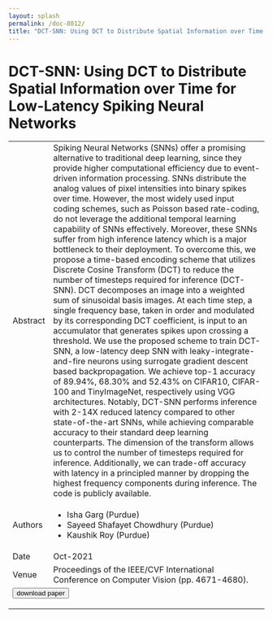 ```yaml
---
layout: splash
permalink: /doc-8012/
title: "DCT-SNN: Using DCT to Distribute Spatial Information over Time for Low-Latency Spiking Neural Networks"
---
```


# DCT-SNN: Using DCT to Distribute Spatial Information over Time for Low-Latency Spiking Neural Networks

<table>
    <tbody>
    <tr>
        <td>Abstract</td>
        <td>Spiking Neural Networks (SNNs) offer a promising alternative to traditional deep learning, since they provide higher computational efficiency due to event-driven information processing. SNNs distribute the analog values of pixel intensities into binary spikes over time. However, the most widely used input coding schemes, such as Poisson based rate-coding, do not leverage the additional temporal learning capability of SNNs effectively. Moreover, these SNNs suffer from high inference latency which is a major bottleneck to their deployment. To overcome this, we propose a time-based encoding scheme that utilizes Discrete Cosine Transform (DCT) to reduce the number of timesteps required for inference (DCT-SNN). DCT decomposes an image into a weighted sum of sinusoidal basis images. At each time step, a single frequency base, taken in order and modulated by its corresponding DCT coefficient, is input to an accumulator that generates spikes upon crossing a threshold. We use the proposed scheme to train DCT-SNN, a low-latency deep SNN with leaky-integrate-and-fire neurons using surrogate gradient descent based backpropagation. We achieve top-1 accuracy of 89.94%, 68.30% and 52.43% on CIFAR10, CIFAR-100 and TinyImageNet, respectively using VGG architectures. Notably, DCT-SNN performs inference with 2-14X reduced latency compared to other state-of-the-art SNNs, while achieving comparable accuracy to their standard deep learning counterparts. The dimension of the transform allows us to control the number of timesteps required for inference. Additionally, we can trade-off accuracy with latency in a principled manner by dropping the highest frequency components during inference. The code is publicly available.</td>
    </tr>
    <tr>
        <td>Authors</td>
        <td>
            <ul>
                <li>Isha Garg (Purdue)</li>
                <li>Sayeed Shafayet Chowdhury (Purdue)</li>
                <li>Kaushik Roy (Purdue)</li>
            </ul>
        </td>
    </tr>
    <tr>
        <td>Date</td>
        <td>Oct-2021</td>
    </tr>
    <tr>
        <td>Venue</td>
        <td>Proceedings of the IEEE/CVF International Conference on Computer Vision (pp. 4671-4680).</td>
    </tr>
    <tr>
        <td colspan="2">
            <form method="get" action="https://ieeexplore.ieee.org/document/9710963">
                <button type="submit">download paper</button>
            </form>
        </td>
    </tr>
    </tbody>
</table>
